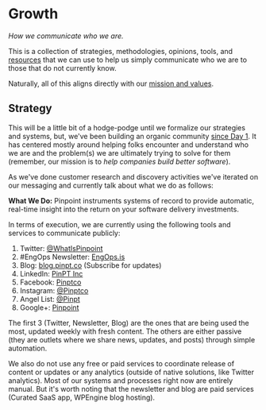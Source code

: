 # Growth
*How we communicate who we are.*

This is a collection of strategies, methodologies, opinions, tools, and [resources](https://github.com/pinpt/growth/blob/master/resources.md) that we can use to help us simply communicate who we are to those that do not currently know.

Naturally, all of this aligns directly with our [mission and values](https://github.com/pinpt/handbook/blob/master/0-introduction.md).

## Strategy

This will be a little bit of a hodge-podge until we formalize our strategies and systems, but, we've been building an organic community [since Day 1](https://blog.pinpt.co/marketing-day-one/). It has centered mostly around helping folks encounter and understand who we are and the problem(s) we are ultimately trying to solve for them (remember, our mission is to *help companies build better software*).

As we've done customer research and discovery activities we've iterated on our messaging and currently talk about what we do as follows:

**What We Do:** Pinpoint instruments systems of record to provide automatic, real-time insight into the return on your software delivery investments.

In terms of execution, we are currently using the following tools and services to communicate publicly:

1. Twitter: [@WhatIsPinpoint](http://twitter.com/whatispinpoint)
2. #EngOps Newsletter: [EngOps.is](http://engops.is/)
3. Blog: [blog.pinpt.co](https://blog.pinpt.co/) (Subscribe for updates)
4. LinkedIn: [PinPT Inc](https://www.linkedin.com/company-beta/16164522/)
5. Facebook: [Pinptco](https://www.facebook.com/pinptco/)
6. Instagram: [@Pinptco](https://www.instagram.com/pinptco/)
7. Angel List: [@Pinpt](https://angel.co/pinpt)
8. Google+: [Pinpoint](https://plus.google.com/117342917449995386258)

The first 3 (Twitter, Newsletter, Blog) are the ones that are being used the most, updated weekly with fresh content. The others are either passive (they are outlets where we share news, updates, and posts) through simple automation. 

We also do not use any free or paid services to coordinate release of content or updates or any analytics (outside of native solutions, like Twitter analytics). Most of our systems and processes right now are entirely manual. But it's worth noting that the newsletter and blog are paid services (Curated SaaS app, WPEngine blog hosting).